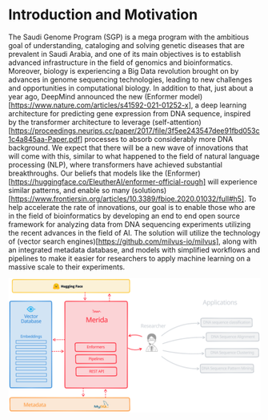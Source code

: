 # Introduction and Motivation
The Saudi Genome Program (SGP) is a mega program with the ambitious goal of understanding, cataloging and solving genetic diseases that are prevalent in Saudi Arabia, and one of its main objectives is to establish advanced infrastructure in the field of genomics and bioinformatics. Moreover, biology is experiencing a Big Data revolution brought on by advances in genome sequencing technologies, leading to new challenges and opportunities in computational biology. In addition to that, just about a year ago, DeepMind announced the new (Enformer model)[https://www.nature.com/articles/s41592-021-01252-x], a deep learning architecture for predicting gene expression from DNA sequence, inspired by the transformer architecture to leverage (self-attention)[https://proceedings.neurips.cc/paper/2017/file/3f5ee243547dee91fbd053c1c4a845aa-Paper.pdf] processes to absorb considerably more DNA background. We expect that there will be a new wave of innovations that will come with this, similar to what happened to the field of natural language processing (NLP), where transformers have achieved substantial breakthroughs. Our beliefs that models like the (Enformer)[https://huggingface.co/EleutherAI/enformer-official-rough] will experience similar patterns, and enable so many (solutions)[https://www.frontiersin.org/articles/10.3389/fbioe.2020.01032/full#h5]. To help accelerate the rate of innovations, our goal is to enable those who are in the field of bioinformatics by developing an end to end open source framework for analyzing data from DNA sequencing experiments utilizing the recent advances in the field of AI. The solution will utilize the technology of (vector search engines)[https://github.com/milvus-io/milvus], along with an integrated metadata database, and models with simplified workflows and pipelines to make it easier for researchers to apply machine learning on a massive scale to their experiments.


<img src="bio-merida-stack.svg" alt="Bio-Merida Stack">
